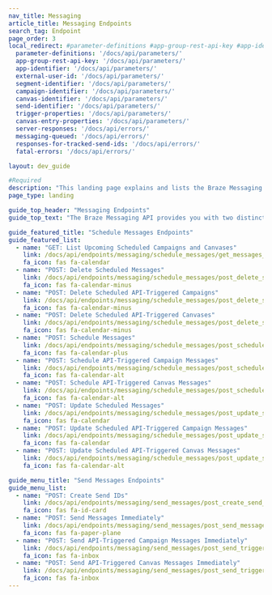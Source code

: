 ```yaml
---
nav_title: Messaging
article_title: Messaging Endpoints
search_tag: Endpoint
page_order: 3
local_redirect: #parameter-definitions #app-group-rest-api-key #app-identifier #external-user-id #segment-identifier #campaign-identifier #canvas-identifier #trigger-properties #canvas-identifier #server-responses #fatal-errors #responses-for-tracked-send-ids #messaging-queued #canvas-entry-properties
  parameter-definitions: '/docs/api/parameters/'
  app-group-rest-api-key: '/docs/api/parameters/'
  app-identifier: '/docs/api/parameters/'
  external-user-id: '/docs/api/parameters/'
  segment-identifier: '/docs/api/parameters/'
  campaign-identifier: '/docs/api/parameters/'
  canvas-identifier: '/docs/api/parameters/'
  send-identifier: '/docs/api/parameters/'
  trigger-properties: '/docs/api/parameters/'
  canvas-entry-properties: '/docs/api/parameters/'
  server-responses: '/docs/api/errors/'
  messaging-queued: '/docs/api/errors/'
  responses-for-tracked-send-ids: '/docs/api/errors/'
  fatal-errors: '/docs/api/errors/'

layout: dev_guide

#Required
description: "This landing page explains and lists the Braze Messaging Endpoints."
page_type: landing

guide_top_header: "Messaging Endpoints"
guide_top_text: "The Braze Messaging API provides you with two distinct options for sending messages to your users. You can provide the message contents and configuration in the API request with the <code class='highlighter-rouge'>/messages/send</code> and `/messages/schedule` endpoints. Alternatively, you can manage the details of your message with an API-Triggered Delivery campaign in the dashboard and just control when and to whom it is sent with the `campaigns/trigger/send` and `campaigns/trigger/schedule` endpoints. The following sections will detail the request specification for both methods. <br> <br> Similarly to other campaigns, you can limit the number of times a particular user can receive a Messaging API campaign by configuring [re-eligibility settings](/docs/user_guide/engagement_tools/campaigns/building_campaigns/delivery_types/api_triggered_delivery/#re-eligibility-with-api-triggered-campaigns) in the Braze dashboard. Braze will not deliver API messages to users that haven't become re-eligible for the campaign regardless of how many API requests are sent. <br> <br> The Send endpoints allow you to send immediate, ad-hoc messages to designated users. If you are targeting a segment, a record of your request will be stored in the Developer Console. The Schedule endpoints allow you to send messages at a designated time and modify or cancel messages that you have already scheduled."

guide_featured_title: "Schedule Messages Endpoints"
guide_featured_list:
  - name: "GET: List Upcoming Scheduled Campaigns and Canvases"
    link: /docs/api/endpoints/messaging/schedule_messages/get_messages_scheduled/
    fa_icon: fas fa-calendar
  - name: "POST: Delete Scheduled Messages"
    link: /docs/api/endpoints/messaging/schedule_messages/post_delete_scheduled_messages/
    fa_icon: fas fa-calendar-minus
  - name: "POST: Delete Scheduled API-Triggered Campaigns"
    link: /docs/api/endpoints/messaging/schedule_messages/post_delete_scheduled_triggered_messages/
    fa_icon: fas fa-calendar-minus
  - name: "POST: Delete Scheduled API-Triggered Canvases"
    link: /docs/api/endpoints/messaging/schedule_messages/post_delete_scheduled_triggered_canvases/
    fa_icon: fas fa-calendar-minus
  - name: "POST: Schedule Messages"
    link: /docs/api/endpoints/messaging/schedule_messages/post_schedule_messages/
    fa_icon: fas fa-calendar-plus
  - name: "POST: Schedule API-Triggered Campaign Messages"
    link: /docs/api/endpoints/messaging/schedule_messages/post_schedule_triggered_campaigns/
    fa_icon: fas fa-calendar-alt
  - name: "POST: Schedule API-Triggered Canvas Messages"
    link: /docs/api/endpoints/messaging/schedule_messages/post_schedule_triggered_canvases/
    fa_icon: fas fa-calendar-alt
  - name: "POST: Update Scheduled Messages"
    link: /docs/api/endpoints/messaging/schedule_messages/post_update_scheduled_messages/
    fa_icon: fas fa-calendar
  - name: "POST: Update Scheduled API-Triggered Campaign Messages"
    link: /docs/api/endpoints/messaging/schedule_messages/post_update_scheduled_triggered_campaigns/
    fa_icon: fas fa-calendar
  - name: "POST: Update Scheduled API-Triggered Canvas Messages"
    link: /docs/api/endpoints/messaging/schedule_messages/post_update_scheduled_triggered_canvases/
    fa_icon: fas fa-calendar-alt

guide_menu_title: "Send Messages Endpoints"
guide_menu_list:
  - name: "POST: Create Send IDs"
    link: /docs/api/endpoints/messaging/send_messages/post_create_send_ids/
    fa_icon: fas fa-id-card
  - name: "POST: Send Messages Immediately"
    link: /docs/api/endpoints/messaging/send_messages/post_send_messages/
    fa_icon: fas fa-paper-plane
  - name: "POST: Send API-Triggered Campaign Messages Immediately"
    link: /docs/api/endpoints/messaging/send_messages/post_send_triggered_campaigns/
    fa_icon: fas fa-inbox
  - name: "POST: Send API-Triggered Canvas Messages Immediately"
    link: /docs/api/endpoints/messaging/send_messages/post_send_triggered_canvases/
    fa_icon: fas fa-inbox
---
```

